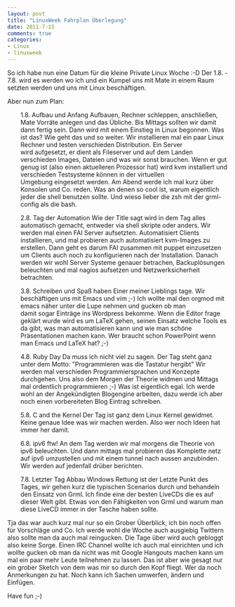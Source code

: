 ```yaml
--- 
layout: post
title: "LinuxWeek Fahrplan Überlegung"
date: 2011-7-15
comments: true
categories: 
- Linux
- linuxweek
---
```

So ich habe nun eine Datum für die kleine Private Linux Woche :-D
Der 1.8. - 7.8. wird es werden wo ich und ein Kumpel uns mit Mate in einem Raum setzten werden und uns mit Linux beschäftigen.

<!--more-->

Aber nun zum Plan:
<p style="padding-left: 30px;">1.8. Aufbau und Anfang
Aufbauen, Rechner schleppen, anschließen, Mate Vorräte anlegen und das Übliche. Bis Mittags sollten wir damit dann fertig sein. Dann wird mit einem Einstieg in Linux begonnen. Was ist das? Wie geht das und so weiter. Wir installieren mal ein paar Linux Rechner und testen verschieden Distribution. Ein Server wird aufgesetzt, er dient als Fileserver und auf dem Landen verschieden Images, Dateien und was wir sonst brauchen. Wenn er gut genug ist (also einen aktuelleren Prozessor hat) wird kvm installiert und verschieden Testsysteme können in der virtuellen Umgebung eingesetzt werden.
Am Abend werde ich mal kurz über Konsolen und Co. reden. Was an denen so cool ist, warum eigentlich jeder die shell benutzen sollte. Und wieso lieber die zsh mit der grml-config als die bash.</p>
<p style="padding-left: 30px;">2.8. Tag der Automation
Wie der Title sagt wird in dem Tag alles automatisch gemacht, entweder via shell skripte oder anders. Wir werden mal einen FAI Server aufsetzten. Automatisiert Clients installieren, und mal probieren auch automatisiert kvm-Images zu erstellen. Dann geht es darum FAI zusammen mit puppet einzusetzen um Clients auch noch zu konfigurieren nach der Installation. Danach werden wir wohl Server Systeme genauer betrachen, Backuplösungen beleuchten und mal nagios aufsetzen und Netzwerksicherheit betrachten.</p>
<p style="padding-left: 30px;">3.8. Schreiben und Spaß haben
Einer meiner Lieblings tage. Wir beschäftigen uns mit Emacs und vim ;-) Ich wollte mal den orgmod mit emacs näher unter die Lupe nehmen und gucken ob man damit sogar Einträge ins Wordpress bekomme. Wenn die Editor frage geklärt wurde wird es um LaTeX gehen, seinen Einsatz welche Tools es da gibt, was man automatisieren kann und wie man schöne Präsentationen machen kann. Wer braucht schon PowerPoint wenn man Emacs und LaTeX hat? ;-)</p>
<p style="padding-left: 30px;">4.8. Ruby Day
Da muss ich nicht viel zu sagen. Der Tag steht ganz unter dem Motto: "Programmieren was die Tastatur hergibt" Wir werden mal verschieden Programmiersprachen und Konzepte durchgehen. Uns also dem Morgen der Theorie widmen und Mittags mal ordentlich programmieren ;-) Was ist eigentlich egal. Ich werde wohl an der Angekündigten Blogengine arbeiten, dazu werde ich aber noch einen vorbereiteten Blog Eintrag schreiben.</p>
<p style="padding-left: 30px;">5.8. C and the Kernel
Der Tag ist ganz dem Linux Kernel gewidmet. Keine genaue Idee was wir machen werden. Also wer noch Ideen hat immer her damit.</p>
<p style="padding-left: 30px;">6.8. ipv6 ftw!
An dem Tag werden wir mal morgens die Theorie von ipv6 beleuchten. Und dann mittags mal probieren das Komplette netz auf ipv6 umzustellen und mit einem tunnel nach aussen anzubinden. Wir werden auf jedenfall drüber berichten.</p>
<p style="padding-left: 30px;">7.8. Letzter Tag Abbau
Windows Rettung ist der Letzte Punkt des Tages, wir gehen kurz die typischen Scenarios durch und behandeln den Einsatz von Grml. Ich finde eine der besten LiveCDs die es auf dieser Welt gibt. Etwas von den Fähigkeiten von Grml und warum man diese LiveCD immer in der Tasche haben sollte.</p>
Tja das war auch kurz mal nur so ein Grober Überblick, ich bin noch offen für Vorschläge und Co. Ich werde wohl die Woche auch ausgiebig Twittern also sollte man da auch mal reingucken. Die Tage über wird auch gebloggt also keine Sorge. Einen IRC Channel wollte ich auch mal einrichten und ich wollte gucken ob man da nicht was mit Google Hangouts machen kann um mal ein paar mehr Leute teilnehmen zu lassen. Das ist aber wie gesagt nur ein grober Sketch von dem was mir so durch den Kopf fliegt. Wer da noch Anmerkungen zu hat. Noch kann ich Sachen umwerfen, ändern und Einfügen.

Have fun ;-)
